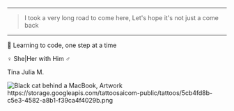 
---
> I took a very long road to come here,
Let's hope it's not just a come back
---

🌱 Learning to code, one step at a time


♀ She|Her with Him ♂

Tina Julia M.

<picture>
    <img alt="Black cat behind a MacBook, Artwork" src="https://storage.googleapis.com/tattoosaicom-public/tattoos/5cb4fd8b-c5e3-4582-a8b1-f39ca4f4029b.png">
https://storage.googleapis.com/tattoosaicom-public/tattoos/5cb4fd8b-c5e3-4582-a8b1-f39ca4f4029b.png
</picture>

<!--
**TinaLiya/TinaLiya** is a ✨ _special_ ✨ repository because its `README.md` (this file) appears on your GitHub profile.

Here are some ideas to get you started:

- 🔭 I’m currently working on ...
- 🌱 I’m currently learning ...
- 👯 I’m looking to collaborate on ...
- 🤔 I’m looking for help with ...
- 💬 Ask me about ...
- 📫 How to reach me: ...
- 😄 Pronouns: ...
- ⚡ Fun fact: ...
-->
